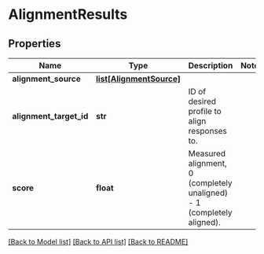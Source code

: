 # AlignmentResults

## Properties
Name | Type | Description | Notes
------------ | ------------- | ------------- | -------------
**alignment_source** | [**list[AlignmentSource]**](AlignmentSource.md) |  | 
**alignment_target_id** | **str** | ID of desired profile to align responses to. | 
**score** | **float** | Measured alignment, 0 (completely unaligned) - 1 (completely aligned). | 

[[Back to Model list]](../README.md#documentation-for-models) [[Back to API list]](../README.md#documentation-for-api-endpoints) [[Back to README]](../README.md)

